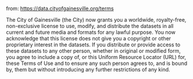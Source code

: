 from: https://data.cityofgainesville.org/terms

The City of Gainesville (the City) now grants you a worldwide, royalty-free,
non-exclusive license to use, modify, and distribute the datasets in all current
and future media and formats for any lawful purpose. You now acknowledge that
this license does not give you a copyright or other proprietary interest in the
datasets. If you distribute or provide access to these datasets to any other
person, whether in original or modified form, you agree to include a copy of, or
this Uniform Resource Locator (URL) for, these Terms of Use and to ensure any
such person agrees to, and is bound by, them but without introducing any further
restrictions of any kind.
